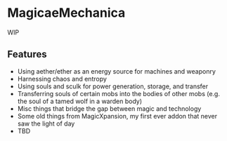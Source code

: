 # MagicaeMechanica

WIP

## Features
- Using aether/ether as an energy source for machines and weaponry
- Harnessing chaos and entropy
- Using souls and sculk for power generation, storage, and transfer
- Transferring souls of certain mobs into the bodies of other mobs (e.g. the soul of a tamed wolf in a warden body)
- Misc things that bridge the gap between magic and technology
- Some old things from MagicXpansion, my first ever addon that never saw the light of day
- TBD
